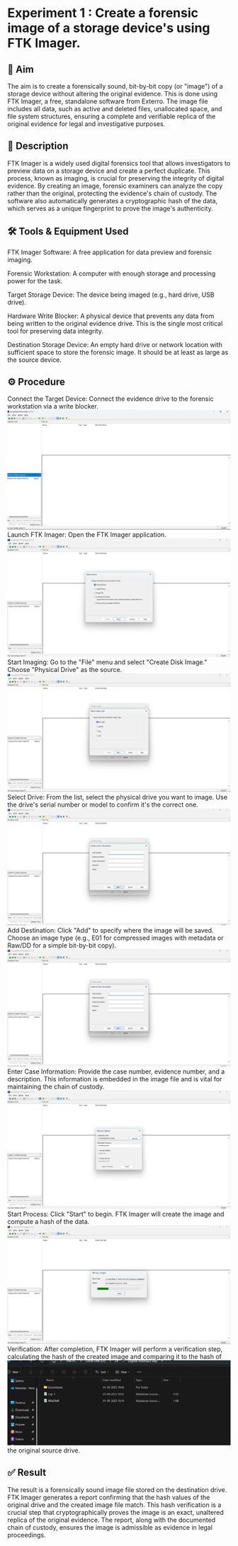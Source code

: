 # Experiment 1 : Create a forensic image of a storage device's using FTK Imager.

## 🎯 Aim
The aim is to create a forensically sound, bit-by-bit copy (or "image") of a storage device without altering the original evidence. This is done using FTK Imager, a free, standalone software from Exterro. The image file includes all data, such as active and deleted files, unallocated space, and file system structures, ensuring a complete and verifiable replica of the original evidence for legal and investigative purposes.

## 📝 Description
FTK Imager is a widely used digital forensics tool that allows investigators to preview data on a storage device and create a perfect duplicate. This process, known as imaging, is crucial for preserving the integrity of digital evidence. By creating an image, forensic examiners can analyze the copy rather than the original, protecting the evidence's chain of custody. The software also automatically generates a cryptographic hash of the data, which serves as a unique fingerprint to prove the image's authenticity.

## 🛠️ Tools & Equipment Used
FTK Imager Software: A free application for data preview and forensic imaging.

Forensic Workstation: A computer with enough storage and processing power for the task.

Target Storage Device: The device being imaged (e.g., hard drive, USB drive).

Hardware Write Blocker: A physical device that prevents any data from being written to the original evidence drive. This is the single most critical tool for preserving data integrity.

Destination Storage Device: An empty hard drive or network location with sufficient space to store the forensic image. It should be at least as large as the source device.

## ⚙️ Procedure
Connect the Target Device: Connect the evidence drive to the forensic workstation via a write blocker.
![alt text](<Screenshots/Screenshot 2025-09-01 204903.png>)
Launch FTK Imager: Open the FTK Imager application.
![alt text](<Screenshots/Screenshot 2025-09-01 205027.png>)
Start Imaging: Go to the "File" menu and select "Create Disk Image." Choose "Physical Drive" as the source.
![alt text](<Screenshots/Screenshot 2025-09-01 205204.png>)
Select Drive: From the list, select the physical drive you want to image. Use the drive's serial number or model to confirm it's the correct one.
![alt text](<Screenshots/Screenshot 2025-09-01 205220.png>)
Add Destination: Click "Add" to specify where the image will be saved. Choose an image type (e.g., E01 for compressed images with metadata or Raw/DD for a simple bit-by-bit copy).
![alt text](<Screenshots/Screenshot 2025-09-01 205220.png>)
Enter Case Information: Provide the case number, evidence number, and a description. This information is embedded in the image file and is vital for maintaining the chain of custody.
![alt text](<Screenshots/Screenshot 2025-09-01 205616.png>)
Start Process: Click "Start" to begin. FTK Imager will create the image and compute a hash of the data.
![alt text](<Screenshots/Screenshot 2025-09-01 210124.png>)
Verification: After completion, FTK Imager will perform a verification step, calculating the hash of the created image and comparing it to the hash of ![alt text](<Screenshots/Screenshot 2025-09-01 195839.png>)the original source drive.

## ✅ Result
The result is a forensically sound image file stored on the destination drive. FTK Imager generates a report confirming that the hash values of the original drive and the created image file match. This hash verification is a crucial step that cryptographically proves the image is an exact, unaltered replica of the original evidence. The report, along with the documented chain of custody, ensures the image is admissible as evidence in legal proceedings.